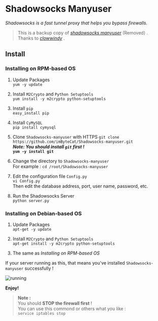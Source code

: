# Shadowsocks Manyuser
_Shadowsocks is a fast tunnel proxy that helps you bypass firewalls._

> This is a backup copy of _[shadowsocks manyuser](https://github.com/shadowsocks/shadowsocks)_ (Removed) .   
> Thanks to _[clowwindy](https://github.com/clowwindy)_ .

## Install

### Installing on RPM-based OS
1. Update Packages   
`yum -y update`

2. Install `M2Crypto` and `Python Setuptools`    
`yum install -y m2crypto python-setuptools`

3. Install `pip`   
`easy_install pip`

4. Install `CyMySQL`   
`pip install cymysql`

5. Clone `Shadowsocks-manyuser` with HTTPS
`git clone https://github.com/imByteCat/Shadowsocks-manyuser.git`   
**_Note: You should install `git` first !_   
`yum -y install git`**

6. Change the directory to `Shadowsocks-manyuser`   
For example : `cd /root/Shadowsocks-manyuser`

7. Edit the configuration file `Config.py`   
`vi Config.py`   
Then edit the database address, port, user name, password, etc.

8. Run the Shadowsocks Server   
`python server.py`

### Installing on Debian-based OS
1. Update Packages   
`apt-get -y update`

2. Install `M2Crypto` and `Python Setuptools`    
`apt-get install -y m2crypto python-setuptools`

3. The same as _Installing on RPM-based OS_

If your server running as this, that means you've installed `Shadowsocks-manyuser` successfully !

![running](http://7xkvpc.com1.z0.glb.clouddn.com/shadowsocksmanyuser.png)

**Enjoy!**

> **Note :**   
> You should **STOP the firewall first** !   
> You can use this commond or others what you like :   
> `service iptables stop`